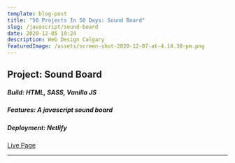 ```yaml
---
template: blog-post
title: "50 Projects In 50 Days: Sound Board"
slug: /javascript/sound-board
date: 2020-12-05 19:24
description: Web Design Calgary
featuredImage: /assets/screen-shot-2020-12-07-at-4.14.38-pm.png
---
```

## Project: Sound Board

##### Build: HTML, SASS, Vanilla JS

##### Features: A javascript sound board

##### Deployment: Netlify

[Live Page](https://50-projects-in-50-days.netlify.app/sound-board/)

- - -
